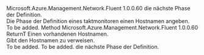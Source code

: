 <Type Name="IWithHostName&lt;ReturnT&gt;" FullName="Microsoft.Azure.Management.Network.Fluent.HasHostName.UpdateDefinition.IWithHostName&lt;ReturnT&gt;">
  <TypeSignature Language="C#" Value="public interface IWithHostName&lt;ReturnT&gt;" />
  <TypeSignature Language="ILAsm" Value=".class public interface auto ansi abstract IWithHostName`1&lt;ReturnT&gt;" />
  <TypeSignature Language="DocId" Value="T:Microsoft.Azure.Management.Network.Fluent.HasHostName.UpdateDefinition.IWithHostName`1" />
  <TypeSignature Language="VB.NET" Value="Public Interface IWithHostName(Of ReturnT)" />
  <TypeSignature Language="F#" Value="type IWithHostName&lt;'ReturnT&gt; = interface" />
  <AssemblyInfo>
    <AssemblyName>Microsoft.Azure.Management.Network.Fluent</AssemblyName>
    <AssemblyVersion>1.0.0.60</AssemblyVersion>
  </AssemblyInfo>
  <TypeParameters>
    <TypeParameter Name="ReturnT" />
  </TypeParameters>
  <Interfaces />
  <Docs>
    <typeparam name="ReturnT">die nächste Phase der Definition.</typeparam>
    <summary>
            Die Phase der Definition eines taktmonitoren einen Hostnamen angeben.
            </summary>
    <remarks>To be added.</remarks>
  </Docs>
  <Members>
    <Member MemberName="WithHostName">
      <MemberSignature Language="C#" Value="public ReturnT WithHostName (string hostName);" />
      <MemberSignature Language="ILAsm" Value=".method public hidebysig newslot virtual instance !ReturnT WithHostName(string hostName) cil managed" />
      <MemberSignature Language="DocId" Value="M:Microsoft.Azure.Management.Network.Fluent.HasHostName.UpdateDefinition.IWithHostName`1.WithHostName(System.String)" />
      <MemberSignature Language="VB.NET" Value="Public Function WithHostName (hostName As String) As ReturnT" />
      <MemberSignature Language="F#" Value="abstract member WithHostName : string -&gt; 'ReturnT" Usage="iWithHostName.WithHostName hostName" />
      <MemberType>Method</MemberType>
      <AssemblyInfo>
        <AssemblyName>Microsoft.Azure.Management.Network.Fluent</AssemblyName>
        <AssemblyVersion>1.0.0.60</AssemblyVersion>
      </AssemblyInfo>
      <ReturnValue>
        <ReturnType>ReturnT</ReturnType>
      </ReturnValue>
      <Parameters>
        <Parameter Name="hostName" Type="System.String" />
      </Parameters>
      <Docs>
        <param name="hostName">Einen vorhandenen Hostnamen.</param>
        <summary>
            Gibt den Hostnamen zu verweisen.
            </summary>
        <returns>To be added.</returns>
        <remarks>To be added.</remarks>
        <return>die nächste Phase der Definition.</return>
      </Docs>
    </Member>
  </Members>
</Type>
